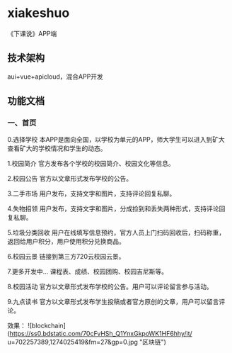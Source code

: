 # xiakeshuo
《下课说》APP端
## 技术架构
aui+vue+apicloud，混合APP开发
## 功能文档
### 一、首页
0.选择学校
  本APP是面向全国，以学校为单元的APP，师大学生可以进入到矿大查看矿大的学校情况和学生的动态。 
  
1.校园简介
  官方发布各个学校的校园简介、校园文化等信息。
  
2.校园公告
  官方以文章形式发布学校的公告。
  
3.二手市场
  用户发布，支持文字和图片，支持评论回复私聊。
  
4.失物招领
  用户发布，支持文字和图片，分成捡到和丢失两种形式，支持评论回复私聊。
  
5.垃圾分类回收
  用户在线填写信息预约，官方人员上门扫码回收后，扫码称重，返回给用户积分，用户使用积分兑换商品。
  
6.校园云景
  链接到第三方720云校园云景。
  
7.更多开发中...
  课程表、成绩、校园团购、校园吉尼斯等。
  
8.校园活动
  官方以文章形式发布学校的公告。用户可以评论留言参与活动。
  
9.九点读书
  官方以文章形式发布学生投稿或者官方原创的文章，用户可以留言评论。
  
效果：
 ![blockchain](https://ss0.bdstatic.com/70cFvHSh_Q1YnxGkpoWK1HF6hhy/it/
u=702257389,1274025419&fm=27&gp=0.jpg "区块链")
  
